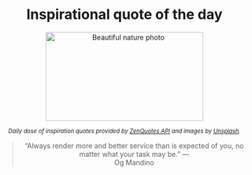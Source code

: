 
<div align="center">

# Inspirational quote of the day

<img src="./data/photo.jpeg" alt="Beautiful nature photo" width="320" height="180">

<sub><i>Daily dose of inspiration quotes provided by [ZenQuotes API](https://zenquotes.io/) and images by [Unsplash](https://unsplash.com/).</i></sub>


<blockquote>&ldquo;Always render more and better service than is expected of you, no matter what your task may be.&rdquo; &mdash; <footer>Og Mandino</footer></blockquote>

</div>
